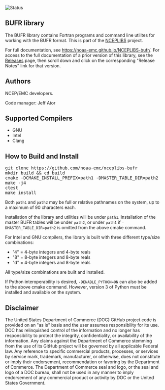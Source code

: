 ![Status](https://github.com/NOAA-EMC/NCEPLIBS-bufr/workflows/Build%20and%20Test/badge.svg)

## BUFR library

The BUFR library contains Fortran programs and command line utilites
for working with the BUFR format. This is part of the
[NCEPLIBS](https://github.com/NOAA-EMC/NCEPLIBS) project.

For full documentation, see https://noaa-emc.github.io/NCEPLIBS-bufr/.
For access to the full documentation of a prior version of this library, see the
[Releases](https://github.com/NOAA-EMC/NCEPLIBS-bufr/releases) page, then scroll down
and click on the corresponding "Release Notes" link for that version.

## Authors

NCEP/EMC developers.

Code manager: Jeff Ator

## Supported Compilers

- GNU
- Intel
- Clang

## How to Build and Install

<pre>
git clone https://github.com/noaa-emc/nceplibs-bufr
mkdir build && cd build
cmake -DCMAKE_INSTALL_PREFIX=path1 -DMASTER_TABLE_DIR=path2 ../nceplibs-bufr
make -j4
ctest
make install
</pre>

Both `path1` and `path2` may be full or relative pathnames
on the system, up to a maximum of 90 characters each.

Installation of the library and utilities will be under `path1`.
Installation of the master BUFR tables will be under `path2`, or
under `path1` if `-DMASTER_TABLE_DIR=path2` is omitted
from the above cmake command.

For Intel and GNU compilers, the library is built with three different
type/size combinations:

- "4" = 4-byte integers and 4-byte reals
- "8" = 8-byte integers and 8-byte reals
- "d" = 4-byte integers and 8-byte reals

All type/size combinations are built and installed.

If Python interoperability is desired, `-DENABLE_PYTHON=ON` can also
be added to the above cmake command.  However, version 3 of Python
must be installed and available on the system.

## Disclaimer

The United States Department of Commerce (DOC) GitHub project code is
provided on an "as is" basis and the user assumes responsibility for
its use. DOC has relinquished control of the information and no longer
has responsibility to protect the integrity, confidentiality, or
availability of the information. Any claims against the Department of
Commerce stemming from the use of its GitHub project will be governed
by all applicable Federal law. Any reference to specific commercial
products, processes, or services by service mark, trademark,
manufacturer, or otherwise, does not constitute or imply their
endorsement, recommendation or favoring by the Department of
Commerce. The Department of Commerce seal and logo, or the seal and
logo of a DOC bureau, shall not be used in any manner to imply
endorsement of any commercial product or activity by DOC or the United
States Government.
